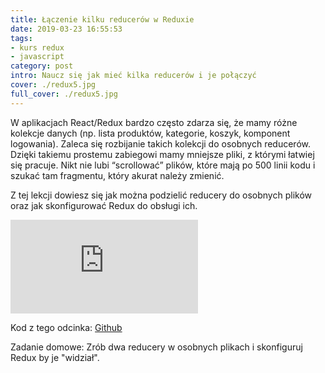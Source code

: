 ```yaml
---
title: Łączenie kilku reducerów w Reduxie
date: 2019-03-23 16:55:53
tags:
- kurs redux
- javascript
category: post
intro: Naucz się jak mieć kilka reducerów i je połączyć
cover: ./redux5.jpg
full_cover: ./redux5.jpg
---
```

W aplikacjach React/Redux bardzo często zdarza się, że mamy różne kolekcje danych (np. lista produktów, kategorie, koszyk, komponent logowania). Zaleca się rozbijanie takich kolekcji do osobnych reducerów. Dzięki takiemu prostemu zabiegowi mamy mniejsze pliki, z którymi łatwiej się pracuje. Nikt nie lubi “scrollować” plików, które mają po 500 linii kodu i szukać tam fragmentu, który akurat należy zmienić.

Z tej lekcji dowiesz się jak można podzielić reducery do osobnych plików oraz jak skonfigurować Redux do obsługi ich.

<div class="aspect-ratio aspect-ratio--16x9 mv5">
  <iframe src="https://www.youtube.com/embed/ffJUSqmiia8" class="aspect-ratio--object" frameborder="0" webkitallowfullscreen="" mozallowfullscreen="" allowfullscreen=""></iframe>
</div>

Kod z tego odcinka: [Github](https://github.com/Chmarusso/podstawy-redux/commit/0a698218726e38f85e2a9b15a8ebee1bf00b5757)

Zadanie domowe: Zrób dwa reducery w osobnych plikach i skonfiguruj Redux by je "widział".

